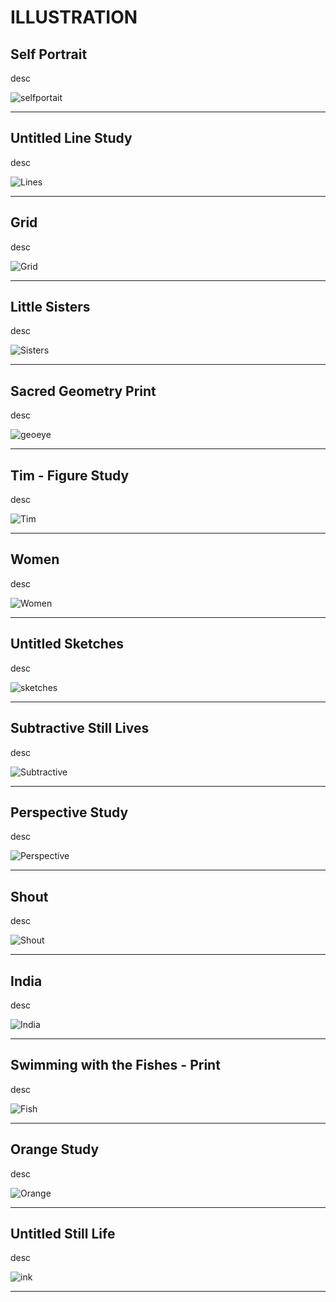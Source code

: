 # ILLUSTRATION

## Self Portrait

desc

![selfportait](https://mayacbarnes.github.io/assets/images/self.jpeg)

---

## Untitled Line Study

desc

![Lines](https://mayacbarnes.github.io/assets/images/swirlies.jpg)

---

## Grid

desc

![Grid](https://mayacbarnes.github.io/assets/images/Grid.jpg)

---

## Little Sisters

desc

![Sisters](https://mayacbarnes.github.io/assets/images/india.jpg)

---

## Sacred Geometry Print

desc

![geoeye](https://mayacbarnes.github.io/assets/images/geoeye.jpg)

---

## Tim - Figure Study

desc

![Tim](https://mayacbarnes.github.io/assets/images/Tim.jpg)

---

## Women

desc

![Women](https://mayacbarnes.github.io/assets/images/women.jpg)

---

## Untitled Sketches

desc

![sketches](https://mayacbarnes.github.io/assets/images/surfacesketches.jpg)

---

## Subtractive Still Lives

desc

![Subtractive](https://mayacbarnes.github.io/assets/images/subtractivedrawings.jpg)

---

## Perspective Study

desc

![Perspective](https://mayacbarnes.github.io/assets/images/perspective.jpg)

---

## Shout

desc

![Shout](https://mayacbarnes.github.io/assets/images/shout.jpg)

---

## India

desc

![India](https://mayacbarnes.github.io/assets/images/indiaeye.jpg)

---

## Swimming with the Fishes - Print

desc

![Fish](https://mayacbarnes.github.io/assets/images/fishprint.jpg)

---

## Orange Study

desc

![Orange](https://mayacbarnes.github.io/assets/images/orange.jpg)

---

## Untitled Still Life

desc

![ink](https://mayacbarnes.github.io/assets/images/inkstilllife.jpg)

---
